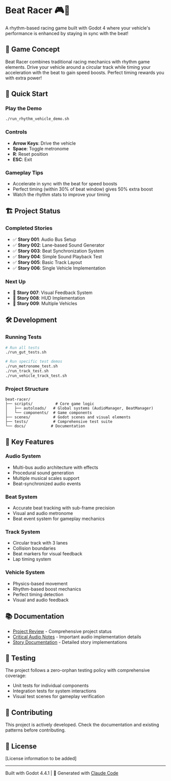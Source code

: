 # Beat Racer 🎮🎵

A rhythm-based racing game built with Godot 4 where your vehicle's performance is enhanced by staying in sync with the beat!

## 🎯 Game Concept

Beat Racer combines traditional racing mechanics with rhythm game elements. Drive your vehicle around a circular track while timing your acceleration with the beat to gain speed boosts. Perfect timing rewards you with extra power!

## 🚀 Quick Start

### Play the Demo
```bash
./run_rhythm_vehicle_demo.sh
```

### Controls
- **Arrow Keys**: Drive the vehicle
- **Space**: Toggle metronome
- **R**: Reset position
- **ESC**: Exit

### Gameplay Tips
- Accelerate in sync with the beat for speed boosts
- Perfect timing (within 30% of beat window) gives 50% extra boost
- Watch the rhythm stats to improve your timing

## 🏗️ Project Status

### Completed Stories
- ✅ **Story 001**: Audio Bus Setup
- ✅ **Story 002**: Lane-based Sound Generator
- ✅ **Story 003**: Beat Synchronization System
- ✅ **Story 004**: Simple Sound Playback Test
- ✅ **Story 005**: Basic Track Layout
- ✅ **Story 006**: Single Vehicle Implementation

### Next Up
- 🔮 **Story 007**: Visual Feedback System
- 🔮 **Story 008**: HUD Implementation
- 🔮 **Story 009**: Multiple Vehicles

## 🛠️ Development

### Running Tests
```bash
# Run all tests
./run_gut_tests.sh

# Run specific test demos
./run_metronome_test.sh
./run_track_test.sh
./run_vehicle_track_test.sh
```

### Project Structure
```
beat-racer/
├── scripts/          # Core game logic
│   ├── autoloads/   # Global systems (AudioManager, BeatManager)
│   └── components/  # Game components
├── scenes/          # Godot scenes and visual elements
├── tests/           # Comprehensive test suite
└── docs/           # Documentation
```

## 🎵 Key Features

### Audio System
- Multi-bus audio architecture with effects
- Procedural sound generation
- Multiple musical scales support
- Beat-synchronized audio events

### Beat System
- Accurate beat tracking with sub-frame precision
- Visual and audio metronome
- Beat event system for gameplay mechanics

### Track System
- Circular track with 3 lanes
- Collision boundaries
- Beat markers for visual feedback
- Lap timing system

### Vehicle System
- Physics-based movement
- Rhythm-based boost mechanics
- Perfect timing detection
- Visual and audio feedback

## 📚 Documentation

- [Project Review](PROJECT_REVIEW.md) - Comprehensive project status
- [Critical Audio Notes](docs/critical-audio-notes.md) - Important audio implementation details
- [Story Documentation](docs/) - Detailed story implementations

## 🧪 Testing

The project follows a zero-orphan testing policy with comprehensive coverage:
- Unit tests for individual components
- Integration tests for system interactions
- Visual test scenes for gameplay verification

## 🤝 Contributing

This project is actively developed. Check the documentation and existing patterns before contributing.

## 📝 License

[License information to be added]

---

Built with Godot 4.4.1 | 🤖 Generated with [Claude Code](https://claude.ai/code)